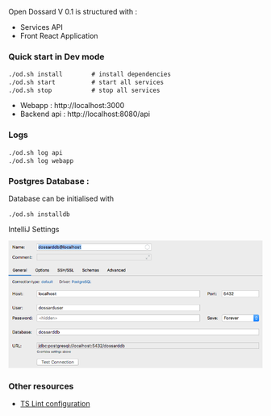 Open Dossard V 0.1  is structured with :
- Services API
- Front React Application

### Quick start in Dev mode

```
./od.sh install        # install dependencies
./od.sh start          # start all services
./od.sh stop           # stop all services
```

- Webapp : http://localhost:3000
- Backend api : http://localhost:8080/api

### Logs

```
./od.sh log api
./od.sh log webapp
```


### Postgres Database : 

Database can be initialised with
```
./od.sh installdb
```

IntelliJ Settings

![IntelliJ DB Settings](documentation/img/intellij-dbsettings.png)


### Other resources

- [TS Lint configuration](documentation/tslint.md)

